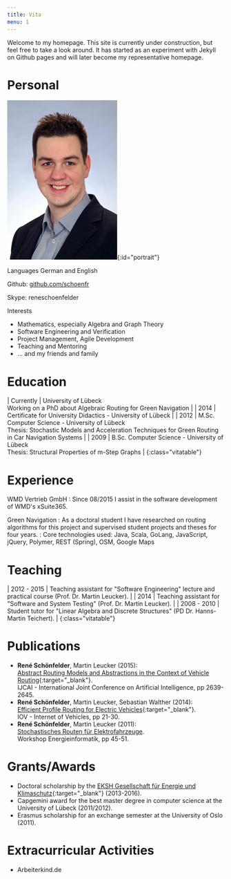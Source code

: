 ```yaml
---
title: Vita
menu: 1
---
```


Welcome to my homepage. This site is currently under construction, but feel free to take a look around. It has started as an experiment with Jekyll on Github pages and will later become my representative homepage.

# Personal

![René Schönfelder](img/portrait.jpg){:id="portrait"}

Languages German and English

Github: [github.com/schoenfr](http://github.com/schoenfr)

Skype: reneschoenfelder

Interests

- Mathematics, especially Algebra and Graph Theory
- Software Engineering and Verification
- Project Management, Agile Development
- Teaching and Mentoring
- ... and my friends and family

# Education

| Currently | University of Lübeck <br> Working on a PhD about Algebraic Routing for Green Navigation |
| 2014 | Certificate for University Didactics - University of Lübeck |
| 2012 | M.Sc. Computer Science - University of Lübeck <br> Thesis: Stochastic Models and Acceleration Techniques for Green Routing in Car Navigation Systems |
| 2009 | B.Sc. Computer Science - University of Lübeck <br> Thesis: Structural Properties of m-Step Graphs |
{:class="vitatable"}

# Experience

WMD Vertrieb GmbH
: Since 08/2015 I assist in the software development of WMD's xSuite365.

Green Navigation
: As a doctoral student I have researched on routing algorithms for this project and supervised student projects and theses for four years.
: Core technologies used: Java, Scala, GoLang, JavaScript, jQuery, Polymer, REST (Spring), OSM, Google Maps

# Teaching

| 2012 - 2015 | Teaching assistant for "Software Engineering" lecture and practical course (Prof. Dr. Martin Leucker). |
| 2014 | Teaching assistant for "Software and System Testing" (Prof. Dr. Martin Leucker).  |
| 2008 - 2010 | Student tutor for "Linear Algebra and Discrete Structures" (PD Dr. Hanns-Martin Teichert). |
{:class="vitatable"}

# Publications

- __René Schönfelder__, Martin Leucker (2015): <br> [Abstract Routing Models and Abstractions in the Context of Vehicle Routing](http://ijcai.org/Abstract/15/374){:target="_blank"}. <br> IJCAI - International Joint Conference on Artificial Intelligence, pp 2639-2645.
- __René Schönfelder__, Martin Leucker, Sebastian Walther (2014): <br> [Efficient Profile Routing for Electric Vehicles](http://dx.doi.org/10.1007/978-3-319-11167-4_3){:target="_blank"}. <br> IOV - Internet of Vehicles, pp 21-30.
- __René Schönfelder__, Martin Leucker (2011): <br> [Stochastisches Routen für Elektrofahrzeuge](http://www.offis.de/f_e_bereiche/energie/workshops/workshop_energieinformatik/energieinformatik_2011.html). <br> Workshop Energieinformatik, pp 45-51.

# Grants/Awards

- Doctoral scholarship by the [EKSH Gesellschaft für Energie und Klimaschutz](http://eksh.org){:target="_blank"} (2013-2016).
- Capgemini award for the best master degree in computer science at the University of Lübeck (2011/2012).
- Erasmus scholarship for an exchange semester at the University of Oslo (2011).

# Extracurricular Activities

- Arbeiterkind.de
